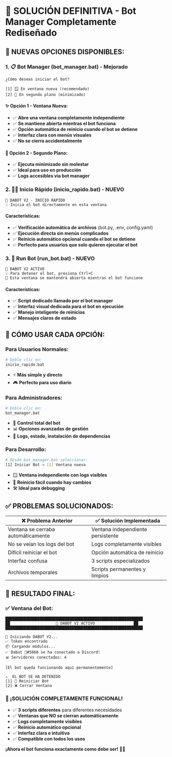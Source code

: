 # 🎉 SOLUCIÓN DEFINITIVA - Bot Manager Completamente Rediseñado

## 🚀 **NUEVAS OPCIONES DISPONIBLES:**

### **1. 📋 Bot Manager (bot_manager.bat) - Mejorado**
```
¿Cómo deseas iniciar el bot?

[1] 🪟 En ventana nueva (recomendado)
[2] 🌙 En segundo plano (minimizado)
```

#### **✨ Opción 1 - Ventana Nueva:**
- ✅ **Abre una ventana completamente independiente**
- ✅ **Se mantiene abierta mientras el bot funciona**
- ✅ **Opción automática de reinicio cuando el bot se detiene**
- ✅ **Interfaz clara con menús visuales**
- ✅ **No se cierra accidentalmente**

#### **🌙 Opción 2 - Segundo Plano:**
- ✅ **Ejecuta minimizado sin molestar**
- ✅ **Ideal para uso en producción**
- ✅ **Logs accesibles via bot manager**

### **2. 🏃‍♂️ Inicio Rápido (inicio_rapido.bat) - NUEVO**
```
🚀 DABOT V2 - INICIO RÁPIDO
💡 Inicia el bot directamente en esta ventana
```

#### **Características:**
- ✅ **Verificación automática de archivos** (bot.py, .env, config.yaml)
- ✅ **Ejecución directa sin menús complicados**
- ✅ **Reinicio automático opcional cuando el bot se detiene**
- ✅ **Perfecto para usuarios que solo quieren ejecutar el bot**

### **3. 🤖 Run Bot (run_bot.bat) - NUEVO**
```
🤖 DABOT V2 ACTIVO
💡 Para detener el bot, presiona Ctrl+C
🔧 Esta ventana se mantendrá abierta mientras el bot funcione
```

#### **Características:**
- ✅ **Script dedicado llamado por el bot manager**
- ✅ **Interfaz visual dedicada para el bot en ejecución**
- ✅ **Manejo inteligente de reinicios**
- ✅ **Mensajes claros de estado**

## 🎯 **CÓMO USAR CADA OPCIÓN:**

### **Para Usuarios Normales:**
```bash
# Doble clic en:
inicio_rapido.bat
```
- ⚡ **Más simple y directo**
- 🎮 **Perfecto para uso diario**

### **Para Administradores:**
```bash
# Doble clic en:
bot_manager.bat
```
- 🔧 **Control total del bot**
- 📊 **Opciones avanzadas de gestión**
- 📝 **Logs, estado, instalación de dependencias**

### **Para Desarrollo:**
```bash
# Desde bot_manager.bat seleccionar:
[1] Iniciar Bot → [1] Ventana nueva
```
- 🪟 **Ventana independiente con logs visibles**
- 🔄 **Reinicio fácil cuando hay cambios**
- 🛠️ **Ideal para debugging**

## ✅ **PROBLEMAS SOLUCIONADOS:**

| ❌ Problema Anterior | ✅ Solución Implementada |
|---------------------|-------------------------|
| Ventana se cerraba automáticamente | Ventana independiente persistente |
| No se veían los logs del bot | Logs completamente visibles |
| Difícil reiniciar el bot | Opción automática de reinicio |
| Interfaz confusa | 3 scripts especializados |
| Archivos temporales | Scripts permanentes y limpios |

## 🎊 **RESULTADO FINAL:**

### **✅ Ventana del Bot:**
```
████████████████████████████████████████████████████████████
██                    🤖 DABOT V2 ACTIVO                 ██
████████████████████████████████████████████████████████████

🚀 Iniciando DABOT V2...
✅ Token encontrado
📦 Cargando módulos...
✅ Dabot 🦞#5668 se ha conectado a Discord!
📊 Servidores conectados: 4

[El bot queda funcionando aquí permanentemente]

⚠️  EL BOT SE HA DETENIDO
[1] 🔄 Reiniciar Bot
[2] ❌ Cerrar Ventana
```

### **🎉 ¡SOLUCIÓN COMPLETAMENTE FUNCIONAL!**
- ✅ **3 scripts diferentes** para diferentes necesidades
- ✅ **Ventanas que NO se cierran automáticamente**
- ✅ **Logs completamente visibles**
- ✅ **Reinicio automático opcional**
- ✅ **Interfaz clara e intuitiva**
- ✅ **Compatible con todos los usos**

**¡Ahora el bot funciona exactamente como debe ser!** 🦞✨
